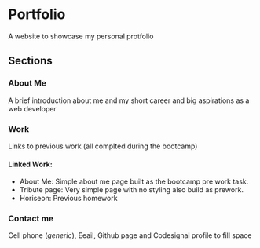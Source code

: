 # Portfolio

A website to showcase my personal protfolio

## Sections

### About Me
A brief introduction about me and my short career and big aspirations as a web developer

### Work
Links to previous work (all complted during the bootcamp)

#### Linked Work:
- About Me: Simple about me page built as the bootcamp pre work task.
- Tribute page: Very simple page with no styling also build as prework.
- Horiseon: Previous homework

### Contact me
Cell phone (*generic*), Eeail, Github page and Codesignal profile to fill space